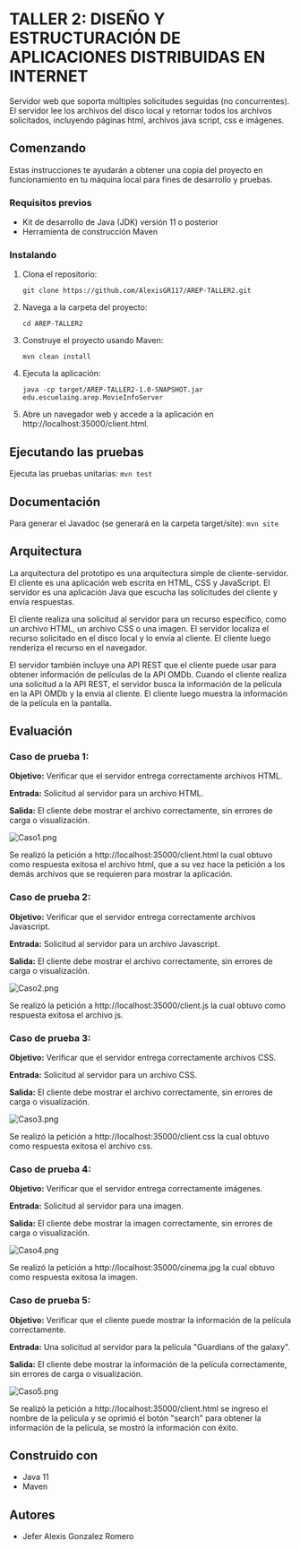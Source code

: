 # TALLER 2: DISEÑO Y ESTRUCTURACIÓN DE APLICACIONES DISTRIBUIDAS EN INTERNET

Servidor web que soporta múltiples solicitudes seguidas (no concurrentes). El servidor lee los archivos del disco local y retornar todos los archivos solicitados, incluyendo páginas html, archivos java script, css e imágenes.

## Comenzando

Estas instrucciones te ayudarán a obtener una copia del proyecto en funcionamiento en tu máquina local para fines de desarrollo y pruebas.

### Requisitos previos

- Kit de desarrollo de Java (JDK) versión 11 o posterior
- Herramienta de construcción Maven

### Instalando

1. Clona el repositorio:
    ```
    git clone https://github.com/AlexisGR117/AREP-TALLER2.git
    ```
2. Navega a la carpeta del proyecto:
    ```
    cd AREP-TALLER2
    ```
3. Construye el proyecto usando Maven:
    ```
    mvn clean install
    ```
4.  Ejecuta la aplicación:
    ```
    java -cp target/AREP-TALLER2-1.0-SNAPSHOT.jar edu.escuelaing.arep.MovieInfoServer
    ```
5. Abre un navegador web y accede a la aplicación en http://localhost:35000/client.html.
## Ejecutando las pruebas

Ejecuta las pruebas unitarias:
    ```
    mvn test
    ```

## Documentación

Para generar el Javadoc (se generará en la carpeta target/site):
    ```
    mvn site
    ```

## Arquitectura

La arquitectura del prototipo es una arquitectura simple de cliente-servidor. El cliente es una aplicación web escrita en HTML, CSS y JavaScript. El servidor es una aplicación Java que escucha las solicitudes del cliente y envía respuestas.

El cliente realiza una solicitud al servidor para un recurso específico, como un archivo HTML, un archivo CSS o una imagen. El servidor localiza el recurso solicitado en el disco local y lo envía al cliente. El cliente luego renderiza el recurso en el navegador.

El servidor también incluye una API REST que el cliente puede usar para obtener información de películas de la API OMDb. Cuando el cliente realiza una solicitud a la API REST, el servidor busca la información de la película en la API OMDb y la envía al cliente. El cliente luego muestra la información de la película en la pantalla.

## Evaluación

### Caso de prueba 1:

**Objetivo:** Verificar que el servidor entrega correctamente archivos HTML.

**Entrada:** Solicitud al servidor para un archivo HTML.

**Salida:** El cliente debe mostrar el archivo correctamente, sin errores de carga o visualización.

![Caso1.png](img/Caso1.png)

Se realizó la petición a http://localhost:35000/client.html la cual obtuvo como respuesta exitosa el archivo html, que a su vez hace la petición a los demás archivos que se requieren para mostrar la aplicación.

### Caso de prueba 2:

**Objetivo:** Verificar que el servidor entrega correctamente archivos Javascript.

**Entrada:** Solicitud al servidor para un archivo Javascript.

**Salida:** El cliente debe mostrar el archivo correctamente, sin errores de carga o visualización.

![Caso2.png](img/Caso2.png)

Se realizó la petición a http://localhost:35000/client.js la cual obtuvo como respuesta exitosa el archivo js.

### Caso de prueba 3:

**Objetivo:** Verificar que el servidor entrega correctamente archivos CSS.

**Entrada:** Solicitud al servidor para un archivo CSS.

**Salida:** El cliente debe mostrar el archivo correctamente, sin errores de carga o visualización.

![Caso3.png](img/Caso3.png)

Se realizó la petición a http://localhost:35000/client.css la cual obtuvo como respuesta exitosa el archivo css.

### Caso de prueba 4:

**Objetivo:** Verificar que el servidor entrega correctamente imágenes.

**Entrada:** Solicitud al servidor para una imagen.

**Salida:** El cliente debe mostrar la imagen correctamente, sin errores de carga o visualización.

![Caso4.png](img/Caso4.png)

Se realizó la petición a http://localhost:35000/cinema.jpg la cual obtuvo como respuesta exitosa la imagen.

### Caso de prueba 5:

**Objetivo:** Verificar que el cliente puede mostrar la información de la película correctamente.

**Entrada:** Una solicitud al servidor para la película "Guardians of the galaxy".

**Salida:** El cliente debe mostrar la información de la película correctamente, sin errores de carga o visualización.

![Caso5.png](img/Caso5.png)

Se realizó la petición a http://localhost:35000/client.html se ingreso el nombre de la película y se oprimió el botón "search" para obtener la información de la película, se mostró la información con éxito.

## Construido con

- Java 11
- Maven

## Autores

* Jefer Alexis Gonzalez Romero
